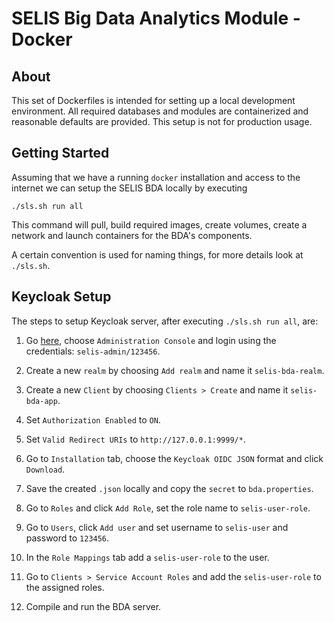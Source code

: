 SELIS Big Data Analytics Module - Docker
========================================


About
-----
This set of Dockerfiles is intended for setting up a local development 
environment. All required databases and modules are containerized and 
reasonable defaults are provided. This setup is not for production usage.


Getting Started
---------------
Assuming that we have a running `docker` installation and access to the 
internet we can setup the SELIS BDA locally by executing 

```
./sls.sh run all
```

This command will pull, build required images, create volumes, create a network
and launch containers for the BDA's components.

A certain convention is used for naming things, for more details look 
at `./sls.sh`.

Keycloak Setup
--------------
The steps to setup Keycloak server, after executing `./sls.sh run all`, are:

1. Go [here](http://127.0.0.1:8989/auth/), choose `Administration Console` and
   login using the credentials: `selis-admin/123456`.

2. Create a new `realm` by choosing `Add realm` and name it `selis-bda-realm`.

3. Create a new `Client` by choosing `Clients > Create` and name it
   `selis-bda-app`.

4. Set `Authorization Enabled` to `ON`.

5. Set `Valid Redirect URIs` to `http://127.0.0.1:9999/*`.

6. Go to `Installation` tab, choose the `Keycloak OIDC JSON` format and click
   `Download`.

7. Save the created `.json` locally and copy the `secret` to  `bda.properties`.

8. Go to `Roles` and click `Add Role`, set the role name to `selis-user-role`.

9. Go to `Users`, click `Add user` and set username to `selis-user` 
   and password to `123456`.

10. In the `Role Mappings` tab add a `selis-user-role` to the user.

11. Go to `Clients > Service Account Roles` and add the `selis-user-role` to
    the assigned roles.

12. Compile and run the BDA server.
